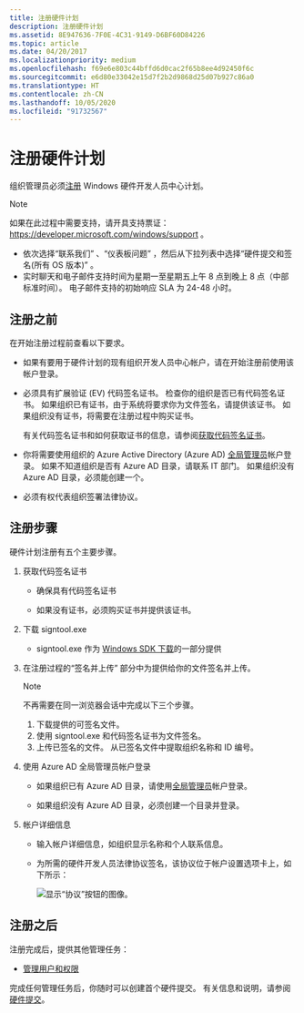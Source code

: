 ```yaml
---
title: 注册硬件计划
description: 注册硬件计划
ms.assetid: 8E947636-7F0E-4C31-9149-D6BF60D84226
ms.topic: article
ms.date: 04/20/2017
ms.localizationpriority: medium
ms.openlocfilehash: f69e6e803c44bffd6d0cac2f65b8ee4d92450f6c
ms.sourcegitcommit: e6d80e33042e15d7f2b2d9868d25d07b927c86a0
ms.translationtype: HT
ms.contentlocale: zh-CN
ms.lasthandoff: 10/05/2020
ms.locfileid: "91732567"
---
```

# <a name="register-for-the-hardware-program"></a>注册硬件计划

组织管理员必须[注册](https://go.microsoft.com/fwlink/?LinkID=828002) Windows 硬件开发人员中心计划。

> [!Note]
> 如果在此过程中需要支持，请开具支持票证： https://developer.microsoft.com/windows/support 。  
>- 依次选择“联系我们”  、“仪表板问题”  ，然后从下拉列表中选择“硬件提交和签名(所有 OS 版本)”  。  
>- 实时聊天和电子邮件支持时间为星期一至星期五上午 8 点到晚上 8 点（中部标准时间）。  电子邮件支持的初始响应 SLA 为 24-48 小时。

## <a name="before-you-sign-up"></a>注册之前

在开始注册过程前查看以下要求。

- 如果有要用于硬件计划的现有组织开发人员中心帐户，请在开始注册前使用该帐户登录。

- 必须具有扩展验证 (EV) 代码签名证书。 检查你的组织是否已有代码签名证书。 如果组织已有证书，由于系统将要求你为文件签名，请提供该证书。 如果组织没有证书，将需要在注册过程中购买证书。

    有关代码签名证书和如何获取证书的信息，请参阅[获取代码签名证书](get-a-code-signing-certificate.md)。

- 你将需要使用组织的 Azure Active Directory (Azure AD) [全局管理员](/azure/active-directory/users-groups-roles/directory-assign-admin-roles)帐户登录。 如果不知道组织是否有 Azure AD 目录，请联系 IT 部门。 如果组织没有 Azure AD 目录，必须能创建一个。

- 必须有权代表组织签署法律协议。

## <a name="registration-steps"></a>注册步骤

硬件计划注册有五个主要步骤。

1. 获取代码签名证书

    - 确保具有代码签名证书

    - 如果没有证书，必须购买证书并提供该证书。

2. 下载 signtool.exe
    - signtool.exe 作为 [Windows SDK 下载](https://developer.microsoft.com/windows/downloads/windows-10-sdk)的一部分提供

3. 在注册过程的“签名并上传”  部分中为提供给你的文件签名并上传。
    > [!NOTE]
    > 不再需要在同一浏览器会话中完成以下三个步骤。

    1. 下载提供的可签名文件。
    2. 使用 signtool.exe 和代码签名证书为文件签名。
    3. 上传已签名的文件。 从已签名文件中提取组织名称和 ID 编号。

4. 使用 Azure AD 全局管理员帐户登录

    - 如果组织已有 Azure AD 目录，请使用[全局管理员](/azure/active-directory/users-groups-roles/directory-assign-admin-roles)帐户登录。

    - 如果组织没有 Azure AD 目录，必须创建一个目录并登录。

5. 帐户详细信息

    - 输入帐户详细信息，如组织显示名称和个人联系信息。

    - 为所需的硬件开发人员法律协议签名，该协议位于帐户设置选项卡上，如下所示：

        ![显示“协议”按钮的图像。](images/legal-agreements-location.png)

## <a name="after-registration"></a>注册之后

注册完成后，提供其他管理任务：

- [管理用户和权限](managing-user-roles.md)

完成任何管理任务后，你随时可以创建首个硬件提交。 有关信息和说明，请参阅[硬件提交](hardware-certification-submissions.md)。